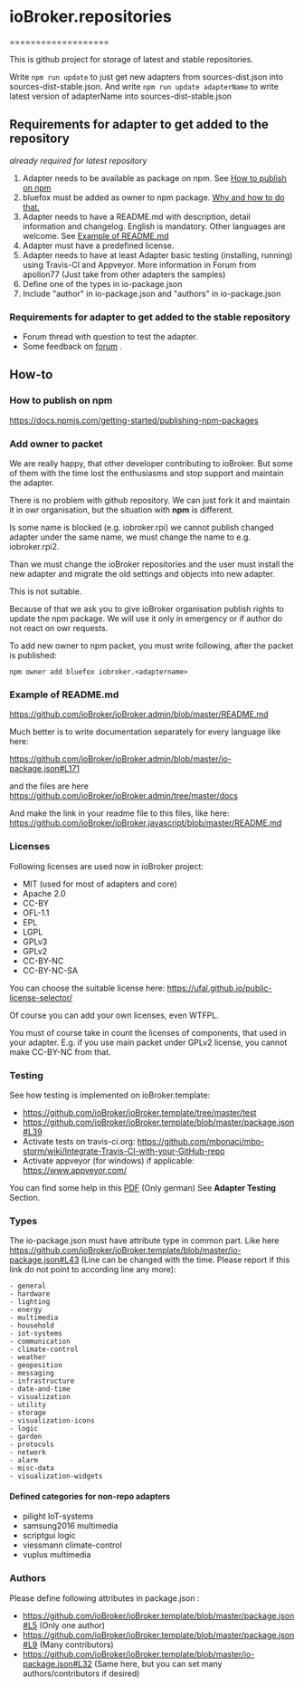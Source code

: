 # ioBroker.repositories
===================

This is github project for storage of latest and stable repositories.

Write ```npm run update``` to just get new adapters from sources-dist.json into sources-dist-stable.json.
And write ```npm run update adapterName``` to write latest version of adapterName into sources-dist-stable.json

## Requirements for adapter to get added to the repository

*already required for latest repository*

1. Adapter needs to be available as package on npm. See [How to publish on npm](#how-to-publish-on-npm)
2. bluefox must be added as owner to npm package. [Why and how to do that.](#add-owner-to-packet)
3. Adapter needs to have a README.md with description, detail information and changelog. English is mandatory. Other languages are welcome. See [Example of README.md](#example-of-readme-md)
4. Adapter must have a predefined license.
5. Adapter needs to have at least Adapter basic testing (installing, running) using Travis-CI and Appveyor. More information in Forum from apollon77 (Just take from other adapters the samples)
6. Define one of the types in io-package.json
7. Include "author" in io-package.json and "authors" in io-package.json

### Requirements for adapter to get added to the stable repository

* Forum thread with question to test the adapter.
* Some feedback on [forum](http://forum.iobroker.net) .

## How-to
### How to publish on npm

https://docs.npmjs.com/getting-started/publishing-npm-packages

### Add owner to packet
We are really happy, that other developer contributing to ioBroker. But some of them with the time lost the enthusiasms and stop support and maintain the adapter.

There is no problem with github repository. We can just fork it and maintain it in owr organisation, but the situation with **npm** is different.

Is some name is blocked (e.g. iobroker.rpi) we cannot publish changed adapter under the same name, we must change the name to e.g. iobroker.rpi2.

Than we must change the ioBroker repositories and the user must install the new adapter and migrate the old settings and objects into new adapter.

This is not suitable.

Because of that we ask you to give ioBroker organisation publish rights to update the npm package. We will use it only in emergency or if author do not react on owr requests.

To add new owner to npm packet, you must write following, after the packet is published:

```npm owner add bluefox iobroker.<adaptername>```

### Example of README.md

https://github.com/ioBroker/ioBroker.admin/blob/master/README.md

Much better is to write documentation separately for every language like here:

https://github.com/ioBroker/ioBroker.admin/blob/master/io-package.json#L171

and the files are here https://github.com/ioBroker/ioBroker.admin/tree/master/docs

And make the link in your readme file to this files, like here: https://github.com/ioBroker/ioBroker.javascript/blob/master/README.md

### Licenses
Following licenses are used now in ioBroker project:

* MIT (used for most of adapters and core)
* Apache 2.0
* CC-BY
* OFL-1.1
* EPL
* LGPL
* GPLv3
* GPLv2
* CC-BY-NC
* CC-BY-NC-SA

You can choose the suitable license here: https://ufal.github.io/public-license-selector/

Of course you can add your own licenses, even WTFPL.

You must of course take in count the licenses of components, that used in your adapter. E.g. if you use main packet under GPLv2 license, you cannot make CC-BY-NC from that.

### Testing
See how testing is implemented on ioBroker.template:
 - https://github.com/ioBroker/ioBroker.template/tree/master/test
 - https://github.com/ioBroker/ioBroker.template/blob/master/package.json#L39
 - Activate tests on travis-ci.org: https://github.com/mbonaci/mbo-storm/wiki/Integrate-Travis-CI-with-your-GitHub-repo
 - Activate appveyor (for windows) if applicable: https://www.appveyor.com/

You can find some help in this [PDF](http://forum.iobroker.net/download/file.php?id=11259) (Only german) See **Adapter Testing** Section.

### Types
The io-package.json must have attribute type in common part. Like here https://github.com/ioBroker/ioBroker.template/blob/master/io-package.json#L43 (Line can be changed with the time. Please report if this link do not point to according line any more):

    - general
    - hardware
    - lighting
    - energy
    - multimedia
    - household
    - iot-systems
    - communication
    - climate-control
    - weather
    - geoposition
    - messaging
    - infrastructure
    - date-and-time
    - visualization
    - utility
    - storage
    - visualization-icons
    - logic
    - garden
    - protocols
    - network
    - alarm
    - misc-data
    - visualization-widgets

#### Defined categories for non-repo adapters
* pilight	IoT-systems
* samsung2016	multimedia
* scriptgui	logic
* viessmann	climate-control
* vuplus	multimedia

### Authors
Please define following attributes in package.json :
- https://github.com/ioBroker/ioBroker.template/blob/master/package.json#L5 (Only one author)
- https://github.com/ioBroker/ioBroker.template/blob/master/package.json#L9 (Many contributors)
- https://github.com/ioBroker/ioBroker.template/blob/master/io-package.json#L32 (Same here, but you can set many authors/contributors if desired)
